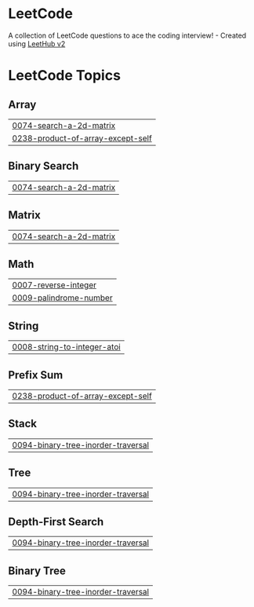 # LeetCode
A collection of LeetCode questions to ace the coding interview! - Created using [LeetHub v2](https://github.com/arunbhardwaj/LeetHub-2.0)

<!---LeetCode Topics Start-->
# LeetCode Topics
## Array
|  |
| ------- |
| [0074-search-a-2d-matrix](https://github.com/Rajcharchil/LeetCode/tree/master/0074-search-a-2d-matrix) |
| [0238-product-of-array-except-self](https://github.com/Rajcharchil/LeetCode/tree/master/0238-product-of-array-except-self) |
## Binary Search
|  |
| ------- |
| [0074-search-a-2d-matrix](https://github.com/Rajcharchil/LeetCode/tree/master/0074-search-a-2d-matrix) |
## Matrix
|  |
| ------- |
| [0074-search-a-2d-matrix](https://github.com/Rajcharchil/LeetCode/tree/master/0074-search-a-2d-matrix) |
## Math
|  |
| ------- |
| [0007-reverse-integer](https://github.com/Rajcharchil/LeetCode/tree/master/0007-reverse-integer) |
| [0009-palindrome-number](https://github.com/Rajcharchil/LeetCode/tree/master/0009-palindrome-number) |
## String
|  |
| ------- |
| [0008-string-to-integer-atoi](https://github.com/Rajcharchil/LeetCode/tree/master/0008-string-to-integer-atoi) |
## Prefix Sum
|  |
| ------- |
| [0238-product-of-array-except-self](https://github.com/Rajcharchil/LeetCode/tree/master/0238-product-of-array-except-self) |
## Stack
|  |
| ------- |
| [0094-binary-tree-inorder-traversal](https://github.com/Rajcharchil/LeetCode/tree/master/0094-binary-tree-inorder-traversal) |
## Tree
|  |
| ------- |
| [0094-binary-tree-inorder-traversal](https://github.com/Rajcharchil/LeetCode/tree/master/0094-binary-tree-inorder-traversal) |
## Depth-First Search
|  |
| ------- |
| [0094-binary-tree-inorder-traversal](https://github.com/Rajcharchil/LeetCode/tree/master/0094-binary-tree-inorder-traversal) |
## Binary Tree
|  |
| ------- |
| [0094-binary-tree-inorder-traversal](https://github.com/Rajcharchil/LeetCode/tree/master/0094-binary-tree-inorder-traversal) |
<!---LeetCode Topics End-->